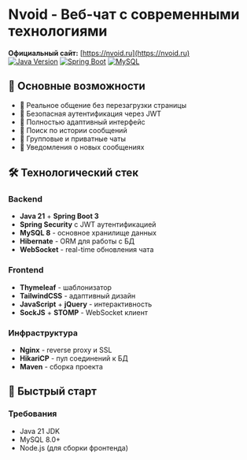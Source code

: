 # Nvoid - Веб-чат с современными технологиями

**Официальный сайт:** [https://nvoid.ru](https://nvoid.ru)  
[![Java Version](https://img.shields.io/badge/Java-21-blue)](https://openjdk.org/)
[![Spring Boot](https://img.shields.io/badge/Spring_Boot-3.1-green)](https://spring.io/projects/spring-boot)
[![MySQL](https://img.shields.io/badge/MySQL-8.0-orange)](https://www.mysql.com/)

## 🌟 Основные возможности

- 💬 Реальное общение без перезагрузки страницы
- 🔐 Безопасная аутентификация через JWT
- 📱 Полностью адаптивный интерфейс
- 🔎 Поиск по истории сообщений
- 👥 Групповые и приватные чаты
- 🔔 Уведомления о новых сообщениях

## 🛠 Технологический стек

### Backend
- **Java 21** + **Spring Boot 3**
- **Spring Security** с JWT аутентификацией
- **MySQL 8** - основное хранилище данных
- **Hibernate** - ORM для работы с БД
- **WebSocket** - real-time обновления чата

### Frontend
- **Thymeleaf** - шаблонизатор
- **TailwindCSS** - адаптивный дизайн
- **JavaScript** + **jQuery** - интерактивность
- **SockJS** + **STOMP** - WebSocket клиент

### Инфраструктура
- **Nginx** - reverse proxy и SSL
- **HikariCP** - пул соединений к БД
- **Maven** - сборка проекта

## 🚀 Быстрый старт

### Требования
- Java 21 JDK
- MySQL 8.0+
- Node.js (для сборки фронтенда)
